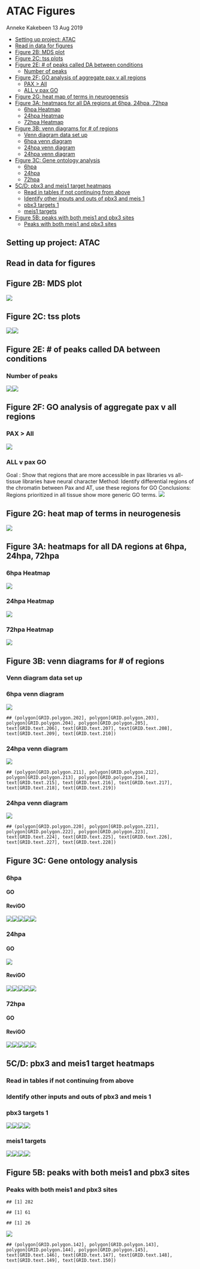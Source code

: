 ATAC Figures
================
Anneke Kakebeen
13 Aug 2019

-   [Setting up project: ATAC](#setting-up-project-atac)
-   [Read in data for figures](#read-in-data-for-figures)
-   [Figure 2B: MDS plot](#figure-2b-mds-plot)
-   [Figure 2C: tss plots](#figure-2c-tss-plots)
-   [Figure 2E: \# of peaks called DA between conditions](#figure-2e-of-peaks-called-da-between-conditions)
    -   [Number of peaks](#number-of-peaks)
-   [Figure 2F: GO analysis of aggregate pax v all regions](#figure-2f-go-analysis-of-aggregate-pax-v-all-regions)
    -   [PAX &gt; All](#pax-all)
    -   [ALL v pax GO](#all-v-pax-go)
-   [Figure 2G: heat map of terms in neurogenesis](#figure-2g-heat-map-of-terms-in-neurogenesis)
-   [Figure 3A: heatmaps for all DA regions at 6hpa, 24hpa, 72hpa](#figure-3a-heatmaps-for-all-da-regions-at-6hpa-24hpa-72hpa)
    -   [6hpa Heatmap](#hpa-heatmap)
    -   [24hpa Heatmap](#hpa-heatmap-1)
    -   [72hpa Heatmap](#hpa-heatmap-2)
-   [Figure 3B: venn diagrams for \# of regions](#figure-3b-venn-diagrams-for-of-regions)
    -   [Venn diagram data set up](#venn-diagram-data-set-up)
    -   [6hpa venn diagram](#hpa-venn-diagram)
    -   [24hpa venn diagram](#hpa-venn-diagram-1)
    -   [24hpa venn diagram](#hpa-venn-diagram-2)
-   [Figure 3C: Gene ontology analysis](#figure-3c-gene-ontology-analysis)
    -   [6hpa](#hpa)
    -   [24hpa](#hpa-1)
    -   [72hpa](#hpa-2)
-   [5C/D: pbx3 and meis1 target heatmaps](#cd-pbx3-and-meis1-target-heatmaps)
    -   [Read in tables if not continuing from above](#read-in-tables-if-not-continuing-from-above)
    -   [Identify other inputs and outs of pbx3 and meis 1](#identify-other-inputs-and-outs-of-pbx3-and-meis-1)
    -   [pbx3 targets 1](#pbx3-targets-1)
    -   [meis1 targets](#meis1-targets)
-   [Figure 5B: peaks with both meis1 and pbx3 sites](#figure-5b-peaks-with-both-meis1-and-pbx3-sites)
    -   [Peaks with both meis1 and pbx3 sites](#peaks-with-both-meis1-and-pbx3-sites)

Setting up project: ATAC
------------------------

Read in data for figures
------------------------

Figure 2B: MDS plot
-------------------

![](README_files/figure-markdown_github/2b-1.png)

Figure 2C: tss plots
--------------------

![](README_files/figure-markdown_github/2c-1.png)![](README_files/figure-markdown_github/2c-2.png)

Figure 2E: \# of peaks called DA between conditions
---------------------------------------------------

### Number of peaks

![](README_files/figure-markdown_github/peaks%20between%20conditions-1.png)![](README_files/figure-markdown_github/peaks%20between%20conditions-2.png)

Figure 2F: GO analysis of aggregate pax v all regions
-----------------------------------------------------

### PAX &gt; All

![](README_files/figure-markdown_github/2f.1%20-1.png)

### ALL v pax GO

Goal : Show that regions that are more accessible in pax libraries vs all-tissue libraries have neural character Method: Identify differential regions of the chromatin between Pax and AT, use these regions for GO Conclusions: Regions prioritized in all tissue show more generic GO terms. ![](README_files/figure-markdown_github/ALL%20-1.png)

Figure 2G: heat map of terms in neurogenesis
--------------------------------------------

![](README_files/figure-markdown_github/PaxVAll-1.png)

Figure 3A: heatmaps for all DA regions at 6hpa, 24hpa, 72hpa
------------------------------------------------------------

### 6hpa Heatmap

![](README_files/figure-markdown_github/6hpa%20heat-1.png)

### 24hpa Heatmap

![](README_files/figure-markdown_github/24hpa%20heat-1.png)

### 72hpa Heatmap

![](README_files/figure-markdown_github/72hpa%20heat-1.png)

Figure 3B: venn diagrams for \# of regions
------------------------------------------

### Venn diagram data set up

### 6hpa venn diagram

![](README_files/figure-markdown_github/3b.2-1.png)

    ## (polygon[GRID.polygon.202], polygon[GRID.polygon.203], polygon[GRID.polygon.204], polygon[GRID.polygon.205], text[GRID.text.206], text[GRID.text.207], text[GRID.text.208], text[GRID.text.209], text[GRID.text.210])

### 24hpa venn diagram

![](README_files/figure-markdown_github/3b.3-1.png)

    ## (polygon[GRID.polygon.211], polygon[GRID.polygon.212], polygon[GRID.polygon.213], polygon[GRID.polygon.214], text[GRID.text.215], text[GRID.text.216], text[GRID.text.217], text[GRID.text.218], text[GRID.text.219])

### 24hpa venn diagram

![](README_files/figure-markdown_github/3b.4-1.png)

    ## (polygon[GRID.polygon.220], polygon[GRID.polygon.221], polygon[GRID.polygon.222], polygon[GRID.polygon.223], text[GRID.text.224], text[GRID.text.225], text[GRID.text.226], text[GRID.text.227], text[GRID.text.228])

Figure 3C: Gene ontology analysis
---------------------------------

### 6hpa

#### GO

#### ReviGO

![](README_files/figure-markdown_github/3c.2%206hpa-1.png)![](README_files/figure-markdown_github/3c.2%206hpa-2.png)![](README_files/figure-markdown_github/3c.2%206hpa-3.png)![](README_files/figure-markdown_github/3c.2%206hpa-4.png)![](README_files/figure-markdown_github/3c.2%206hpa-5.png)

### 24hpa

#### GO

![](README_files/figure-markdown_github/3c.1%2024hpa-1.png)

#### ReviGO

![](README_files/figure-markdown_github/3c.2%2024hpa-1.png)![](README_files/figure-markdown_github/3c.2%2024hpa-2.png)![](README_files/figure-markdown_github/3c.2%2024hpa-3.png)![](README_files/figure-markdown_github/3c.2%2024hpa-4.png)![](README_files/figure-markdown_github/3c.2%2024hpa-5.png)

### 72hpa

#### GO

#### ReviGO

![](README_files/figure-markdown_github/3c.2%2072hpa-1.png)![](README_files/figure-markdown_github/3c.2%2072hpa-2.png)![](README_files/figure-markdown_github/3c.2%2072hpa-3.png)![](README_files/figure-markdown_github/3c.2%2072hpa-4.png)![](README_files/figure-markdown_github/3c.2%2072hpa-5.png)

5C/D: pbx3 and meis1 target heatmaps
------------------------------------

### Read in tables if not continuing from above

### Identify other inputs and outs of pbx3 and meis 1

### pbx3 targets 1

![](README_files/figure-markdown_github/pbx3%20targets%201-1.png)![](README_files/figure-markdown_github/pbx3%20targets%201-2.png)![](README_files/figure-markdown_github/pbx3%20targets%201-3.png)![](README_files/figure-markdown_github/pbx3%20targets%201-4.png)

### meis1 targets

![](README_files/figure-markdown_github/meis%20targets-1.png)![](README_files/figure-markdown_github/meis%20targets-2.png)![](README_files/figure-markdown_github/meis%20targets-3.png)![](README_files/figure-markdown_github/meis%20targets-4.png)

Figure 5B: peaks with both meis1 and pbx3 sites
-----------------------------------------------

### Peaks with both meis1 and pbx3 sites

    ## [1] 282

    ## [1] 61

    ## [1] 26

![](README_files/figure-markdown_github/Figure%205B-1.png)

    ## (polygon[GRID.polygon.142], polygon[GRID.polygon.143], polygon[GRID.polygon.144], polygon[GRID.polygon.145], text[GRID.text.146], text[GRID.text.147], text[GRID.text.148], text[GRID.text.149], text[GRID.text.150])
